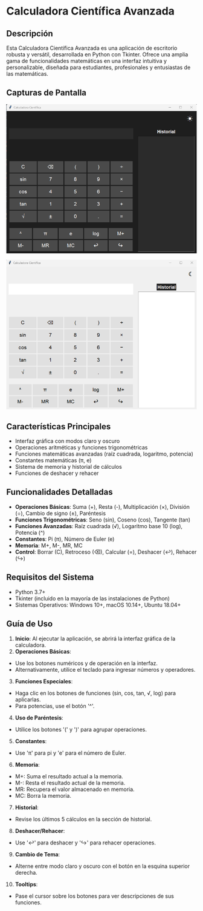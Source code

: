 # Calculadora Científica Avanzada

## Descripción
Esta Calculadora Científica Avanzada es una aplicación de escritorio robusta y versátil, desarrollada en Python con Tkinter. Ofrece una amplia gama de funcionalidades matemáticas en una interfaz intuitiva y personalizable, diseñada para estudiantes, profesionales y entusiastas de las matemáticas.

## Capturas de Pantalla
![Captura de pantalla de la calculadora en modo oscuro](https://github.com/VictorNivelo/Calculadora/blob/main/Imagenes/Captura%20de%20pantalla%202024-09-30%20090757.png)

![Captura de pantalla de la calculadora en modo claro](https://github.com/VictorNivelo/Calculadora/blob/main/Imagenes/Captura%20de%20pantalla%202024-09-30%20090747.png)


## Características Principales
- Interfaz gráfica con modos claro y oscuro
- Operaciones aritméticas y funciones trigonométricas
- Funciones matemáticas avanzadas (raíz cuadrada, logaritmo, potencia)
- Constantes matemáticas (π, e)
- Sistema de memoria y historial de cálculos
- Funciones de deshacer y rehacer

## Funcionalidades Detalladas
- **Operaciones Básicas**: Suma (+), Resta (-), Multiplicación (×), División (÷), Cambio de signo (±), Paréntesis
- **Funciones Trigonométricas**: Seno (sin), Coseno (cos), Tangente (tan)
- **Funciones Avanzadas**: Raíz cuadrada (√), Logaritmo base 10 (log), Potencia (^)
- **Constantes**: Pi (π), Número de Euler (e)
- **Memoria**: M+, M-, MR, MC
- **Control**: Borrar (C), Retroceso (⌫), Calcular (=), Deshacer (↩), Rehacer (↪)

## Requisitos del Sistema
- Python 3.7+
- Tkinter (incluido en la mayoría de las instalaciones de Python)
- Sistemas Operativos: Windows 10+, macOS 10.14+, Ubuntu 18.04+

## Guía de Uso
1. **Inicio**: Al ejecutar la aplicación, se abrirá la interfaz gráfica de la calculadora.
2. **Operaciones Básicas**:
- Use los botones numéricos y de operación en la interfaz.
- Alternativamente, utilice el teclado para ingresar números y operadores.
3. **Funciones Especiales**:
- Haga clic en los botones de funciones (sin, cos, tan, √, log) para aplicarlas.
- Para potencias, use el botón '^'.
4. **Uso de Paréntesis**:
- Utilice los botones '(' y ')' para agrupar operaciones.
5. **Constantes**:
- Use 'π' para pi y 'e' para el número de Euler.
6. **Memoria**:
- M+: Suma el resultado actual a la memoria.
- M-: Resta el resultado actual de la memoria.
- MR: Recupera el valor almacenado en memoria.
- MC: Borra la memoria.
7. **Historial**:
- Revise los últimos 5 cálculos en la sección de historial.
8. **Deshacer/Rehacer**:
- Use '↩' para deshacer y '↪' para rehacer operaciones.
9. **Cambio de Tema**:
- Alterne entre modo claro y oscuro con el botón en la esquina superior derecha.
10. **Tooltips**:
 - Pase el cursor sobre los botones para ver descripciones de sus funciones.
